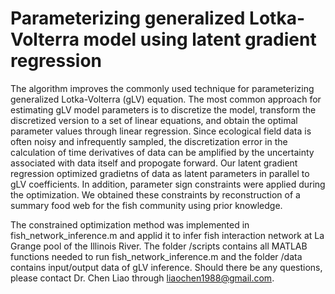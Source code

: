 # Parameterizing generalized Lotka-Volterra model using latent gradient regression
The algorithm improves the commonly used technique for parameterizing generalized Lotka-Volterra (gLV) equation. The most common approach for estimating gLV model parameters is to discretize the model, transform the discretized version to a set of linear equations, and obtain the optimal parameter values through linear regression. Since ecological field data is often noisy and infrequently sampled, the discretization error in the calculation of time derivatives of data can be amplified by the uncertainty associated with data itself and propogate forward. Our latent gradient regression optimized gradietns of data as latent parameters in parallel to gLV coefficients. In addition, parameter sign constraints were applied during the optimization. We obtained these constraints by reconstruction of a summary food web for the fish community using prior knowledge. 

The constrained optimization method was implemented in fish_network_inference.m and applid it to infer fish interaction network at La Grange pool of the Illinois River. The folder /scripts contains all MATLAB functions needed to run fish_network_inference.m and the folder /data contains input/output data of gLV inference. Should there be any questions, please contact Dr. Chen Liao through liaochen1988@gmail.com.
